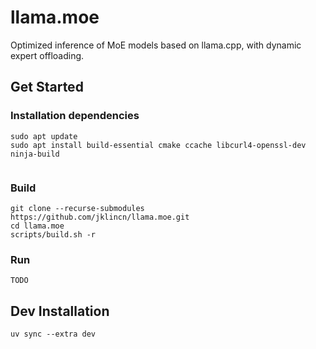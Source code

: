 # llama.moe

Optimized inference of MoE models based on llama.cpp, with dynamic expert offloading.

## Get Started

### Installation dependencies

```
sudo apt update
sudo apt install build-essential cmake ccache libcurl4-openssl-dev ninja-build


```

### Build

```
git clone --recurse-submodules https://github.com/jklincn/llama.moe.git
cd llama.moe
scripts/build.sh -r
```

### Run

```
TODO
```

## Dev Installation

```
uv sync --extra dev
```

